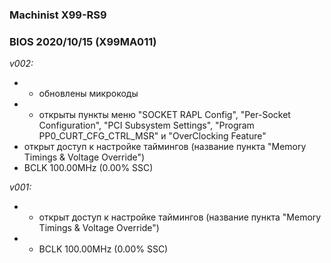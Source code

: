 ### Machinist X99-RS9
### BIOS 2020/10/15 (X99MA011)

*v002:*
* + обновлены микрокоды
* + открыты пункты меню "SOCKET RAPL Config", "Per-Socket Configuration", "PCI Subsystem Settings", "Program PP0_CURT_CFG_CTRL_MSR" и "OverClocking Feature"
* открыт доступ к настройке таймингов (название пункта "Memory Timings & Voltage Override")
* BCLK 100.00MHz (0.00% SSC)

*v001:*
* + открыт доступ к настройке таймингов (название пункта "Memory Timings & Voltage Override")
* + BCLK 100.00MHz (0.00% SSC)
